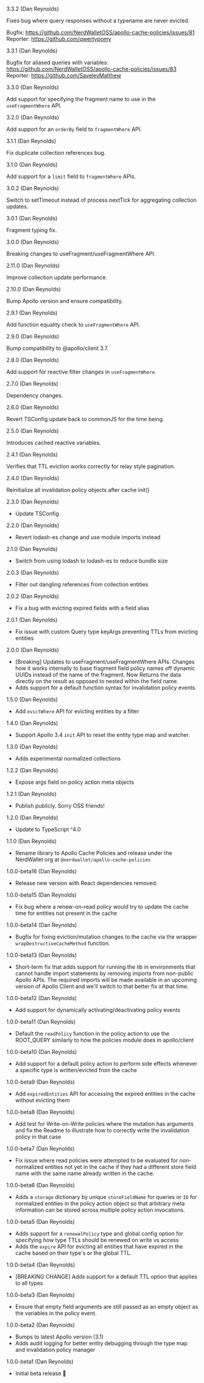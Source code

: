 3.3.2 (Dan Reynolds)

Fixes bug where query responses without a typename are never evicted.

Bugfix: https://github.com/NerdWalletOSS/apollo-cache-policies/issues/81
Reporter: https://github.com/qwertypomy

3.3.1 (Dan Reynolds)

Bugfix for aliased queries with variables: https://github.com/NerdWalletOSS/apollo-cache-policies/issues/83
Reporter: https://github.com/SavelevMatthew

3.3.0 (Dan Reynolds)

Add support for specifying the fragment name to use in the `useFragmentWhere` API.

3.2.0 (Dan Reynolds)

Add support for an `orderBy` field to `fragmentWhere` API.

3.1.1 (Dan Reynolds)

Fix duplicate collection references bug.

3.1.0 (Dan Reynolds)

Add support for a `limit` field to `fragmentWhere` APIs.

3.0.2 (Dan Reynolds)

Switch to setTimeout instead of process.nextTick for aggregating collection updates.

3.0.1 (Dan Reynolds)

Fragment typing fix.

3.0.0 (Dan Reynolds)

Breaking changes to useFragment/useFragmentWhere API.

2.11.0 (Dan Reynolds)

Improve collection update performance.

2.10.0 (Dan Reynolds)

Bump Apollo version and ensure compatibility.

2.9.1 (Dan Reynolds)

Add function equality check to `useFragmentWhere` API.

2.9.0 (Dan Reynolds)

Bump compatibility to @apollo/client 3.7.

2.8.0 (Dan Reynolds)

Add support for reactive filter changes in `useFragmentWhere`.

2.7.0 (Dan Reynolds)

Dependency changes.

2.6.0 (Dan Reynolds)

Revert TSConfig update back to commonJS for the time being.

2.5.0 (Dan Reynolds)

Introduces cached reactive variables.

2.4.1 (Dan Reynolds)

Verifies that TTL eviction works correctly for relay style pagination.

2.4.0 (Dan Reynolds)

Reinitialize all invalidation policy objects after cache init()

2.3.0 (Dan Reynolds)

* Update TSConfig

2.2.0 (Dan Reynolds)

* Revert lodash-es change and use module imports instead

2.1.0 (Dan Reynolds)

* Switch from using lodash to lodash-es to reduce bundle size

2.0.3 (Dan Reynolds)

* Filter out dangling references from collection entities

2.0.2 (Dan Reynolds)

* Fix a bug with evicting expired fields with a field alias

2.0.1 (Dan Reynolds)

* Fix issue with custom Query type keyArgs preventing TTLs from evicting entities

2.0.0 (Dan Reynolds)

* [Breaking] Updates to useFragment/useFragmentWhere APIs. Changes how it works internally to base fragment field policy names off dynamic UUIDs instead of the name of the fragment. Now Returns the data directly on the result as opposed to nested within the field name.
* Adds support for a default function syntax for invalidation policy events.

1.5.0 (Dan Reynolds)

- Add `evictWhere` API for evicting entities by a filter

1.4.0 (Dan Reynolds)

- Support Apollo 3.4 `init` API to reset the entity type map and watcher.

1.3.0 (Dan Reynolds)

- Adds experimental normalized collections

1.2.2 (Dan Reynolds)

- Expose args field on policy action meta objects

1.2.1 (Dan Reynolds)

- Publish publicly. Sorry OSS friends!

1.2.0 (Dan Reynolds)

- Update to TypeScript ^4.0

1.1.0 (Dan Reynolds)

- Rename library to Apollo Cache Policies and release under the NerdWallet org at `@nerdwallet/apollo-cache-policies`

1.0.0-beta16 (Dan Reynolds)

- Release new version with React dependencies removed.

1.0.0-beta15 (Dan Reynolds)

- Fix bug where a renew-on-read policy would try to update the cache time for entities not present in the cache

1.0.0-beta14 (Dan Reynolds)

- Bugfix for fixing eviction/mutation changes to the cache via the wrapper `wrapDestructiveCacheMethod` function. 

1.0.0-beta13 (Dan Reynolds)

- Short-term fix that adds support for running the lib in environments that cannot handle import statements by removing imports from non-public Apollo APIs.
The required imports will be made available in an upcoming version of Apollo Client and we'll switch to that better fix at that time.

1.0.0-beta12 (Dan Reynolds)

- Add support for dynamically activating/deactivating policy events

1.0.0-beta11 (Dan Reynolds)

- Default the `readPolicy` function in the policy action to use the ROOT_QUERY similarly to how the policies module does in apollo/client

1.0.0-beta10 (Dan Reynolds)

- Add support for a default policy action to perform side effects whenever a specific type is written/evicted from the cache

1.0.0-beta9 (Dan Reynolds)

- Add `expiredEntities` API for accessing the expired entities in the cache without evicting them

1.0.0-beta8 (Dan Reynolds)

- Add test for Write-on-Write policies where the mutation has arguments and fix the Readme to illustrate how to correctly write the invalidation policy in that case

1.0.0-beta7 (Dan Reynolds)

- Fix issue where read policies were attempted to be evaluated for non-normalized entities not yet in the cache if they had a different store field name with the same name
  already written in the cache.

1.0.0-beta6 (Dan Reynolds)

- Adds a `storage` dictionary by unique `storeFieldName` for queries or `ID` for normalized entities in the policy action object so that arbitrary meta information can be stored across multiple policy action invocations.

1.0.0-beta5 (Dan Reynolds)

- Adds support for a `renewalPolicy` type and global config option for specifying how type TTLs should be renewed on write vs access
- Adds the `expire` API for evicting all entities that have expired in the cache based on their type's or the global TTL.

1.0.0-beta4 (Dan Reynolds)

- [BREAKING CHANGE] Adds support for a default TTL option that applies to all types

1.0.0-beta3 (Dan Reynolds)

- Ensure that empty field arguments are still passed as an empty object as the variables in the policy event.

1.0.0-beta2 (Dan Reynolds)

- Bumps to latest Apollo version (3.1)
- Adds audit logging for better entity debugging through the type map and invalidation policy manager

1.0.0-beta1 (Dan Reynolds)

- Initial beta release 🚀